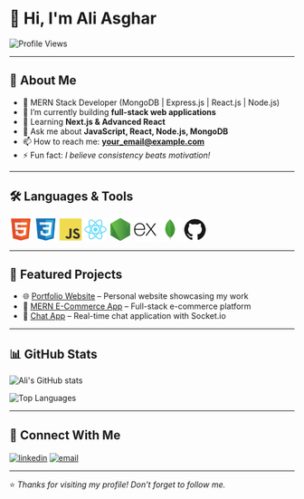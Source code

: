 # 👋 Hi, I'm Ali Asghar  

![Profile Views](https://komarev.com/ghpvc/?username=ali-asghar&label=Profile%20Views&color=blue&style=flat)  

---

## 🌟 About Me
- 🚀 MERN Stack Developer (MongoDB | Express.js | React.js | Node.js)  
- 🔭 I’m currently building **full-stack web applications**  
- 🌱 Learning **Next.js & Advanced React**  
- 💬 Ask me about **JavaScript, React, Node.js, MongoDB**  
- 📫 How to reach me: **your_email@example.com**  
- ⚡ Fun fact: *I believe consistency beats motivation!*  

---

## 🛠️ Languages & Tools  
<p align="left">
  <img src="https://raw.githubusercontent.com/devicons/devicon/master/icons/html5/html5-original.svg" alt="html5" width="40" height="40"/> 
  <img src="https://raw.githubusercontent.com/devicons/devicon/master/icons/css3/css3-original.svg" alt="css3" width="40" height="40"/> 
  <img src="https://raw.githubusercontent.com/devicons/devicon/master/icons/javascript/javascript-original.svg" alt="javascript" width="40" height="40"/> 
  <img src="https://raw.githubusercontent.com/devicons/devicon/master/icons/react/react-original.svg" alt="react" width="40" height="40"/> 
  <img src="https://raw.githubusercontent.com/devicons/devicon/master/icons/nodejs/nodejs-original.svg" alt="nodejs" width="40" height="40"/> 
  <img src="https://raw.githubusercontent.com/devicons/devicon/master/icons/express/express-original.svg" alt="express" width="40" height="40"/> 
  <img src="https://raw.githubusercontent.com/devicons/devicon/master/icons/mongodb/mongodb-original.svg" alt="mongodb" width="40" height="40"/> 
  <img src="https://raw.githubusercontent.com/devicons/devicon/master/icons/github/github-original.svg" alt="github" width="40" height="40"/> 
</p>  

---

## 📂 Featured Projects
- 🌐 [Portfolio Website](#) – Personal website showcasing my work  
- 🛒 [MERN E-Commerce App](#) – Full-stack e-commerce platform  
- 💬 [Chat App](#) – Real-time chat application with Socket.io  

---

## 📊 GitHub Stats  
![Ali's GitHub stats](https://github-readme-stats.vercel.app/api?username=ali-asghar&show_icons=true&theme=tokyonight)  

![Top Languages](https://github-readme-stats.vercel.app/api/top-langs/?username=ali-asghar&layout=compact&theme=tokyonight)  

---

## 🔗 Connect With Me
<p align="left">
  <a href="https://linkedin.com/in/ali-asghar" target="blank"><img align="center" src="https://cdn-icons-png.flaticon.com/512/174/174857.png" alt="linkedin" height="40" width="40" /></a>
  <a href="mailto:your_email@example.com" target="blank"><img align="center" src="https://cdn-icons-png.flaticon.com/512/732/732200.png" alt="email" height="40" width="40" /></a>
</p>  

---

⭐ *Thanks for visiting my profile! Don’t forget to follow me.*  
